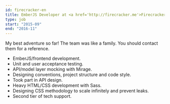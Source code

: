 ```yaml
---
id: firecracker-en
title: EmberJS Developer at <a href='http://firecracker.me'>Firecracker.me</a>, US
type: job
start: "2015-09"
end: "2016-11"
---
```


My best adventure so far! The team was like a family. You should contact them for a reference.

*   EmberJS/frontend development.
*   Unit and user acceptance testing.
*   API/model layer mocking with Mirage.
*   Designing conventions, project structure and code style.
*   Took part in API design.
*   Heavy HTML/CSS development with Sass.
*   Designing CSS methodology to scale infinitely and prevent leaks.
*   Second tier of tech support.
